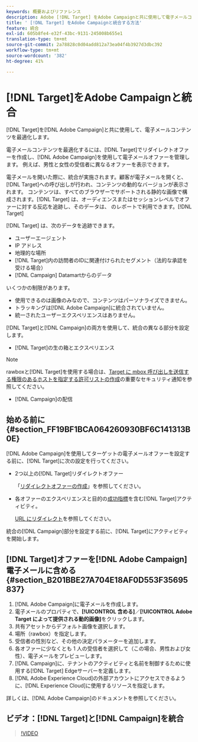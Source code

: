 ```yaml
---
keywords: 概要およびリファレンス
description: Adobe [!DNL Target] をAdobe Campaignと共に使用して電子メールコンテンツを最適化する方法を学びます。
title: ' [!DNL Target] をAdobe Campaignと統合する方法'
feature: 統合
exl-id: 605b8fe4-e32f-43bc-9131-245008b655e1
translation-type: tm+mt
source-git-commit: 2a78828c0d04add812a73ea04f4b3927d3dbc392
workflow-type: tm+mt
source-wordcount: '382'
ht-degree: 41%

---
```


# [!DNL Target]をAdobe Campaignと統合

[!DNL Target]を[!DNL Adobe Campaign]と共に使用して、電子メールコンテンツを最適化します。

電子メールコンテンツを最適化するには、[!DNL Target]でリダイレクトオファーを作成し、[!DNL Adobe Campaign]を使用して電子メールオファーを管理します。 例えば、男性と女性の受信者に異なるオファーを表示できます。

電子メールを開いた際に、統合が実施されます。顧客が電子メールを開くと、[!DNL Target]への呼び出しが行われ、コンテンツの動的なバージョンが表示されます。 コンテンツは、すべてのブラウザーでサポートされる静的な画像で構成されます。[!DNL Target] は、オーディエンスまたはセッションレベルでオファーに対する反応を追跡し、そのデータは、 のレポートで利用できます。[!DNL Target]

[!DNL Target] は、次のデータを追跡できます。

* ユーザーエージェント
* IP アドレス
* 地理的な場所
* [!DNL Target]内の訪問者のIDに関連付けられたセグメント（法的な承認を受ける場合）
* [!DNL Campaign] Datamartからのデータ

いくつかの制限があります。

* 使用できるのは画像のみなので、コンテンツはパーソナライズできません。
* トラッキングは[!DNL Adobe Campaign]に統合されていません。
* 統一されたユーザーエクスペリエンスはありません。

[!DNL Target]と[!DNL Campaign]の両方を使用して、統合の異なる部分を設定します。

* [!DNL Target]の生の箱とエクスペリエンス

>[!NOTE]
>
>rawboxと[!DNL Target]を使用する場合は、[Target に mbox 呼び出しを送信する権限のあるホストを指定する許可リストの作成](/help/administrating-target/hosts.md#allowlist)の重要なセキュリティ通知を参照してください。

* [!DNL Campaign]の配信

## 始める前に{#section_FF19BF1BCA064260930BF6C141313B0E}

[!DNL Adobe Campaign]を使用してターゲットの電子メールオファーを設定する前に、[!DNL Target]に次の設定を行ってください。

* 2つ以上の[!DNL Target]リダイレクトオファー

   「[リダイレクトオファーの作成](/help/c-experiences/c-manage-content/offer-redirect.md)」を参照してください。

* 各オファーのエクスペリエンスと目的の[成功指標](/help/c-activities/r-success-metrics/success-metrics.md)を含む[!DNL Target]アクティビティ。

   [URL にリダイレクト](/help/c-experiences/c-visual-experience-composer/redirect-offer.md)を参照してください。

統合の[!DNL Campaign]部分を設定する前に、[!DNL Target]にアクティビティを開始します。

## [!DNL Target]オファーを[!DNL Adobe Campaign]電子メールに含める{#section_B201BBE27A704E18AF0D553F35695837}

1. [!DNL Adobe Campaign]に電子メールを作成します。
1. 電子メールのプロパティで、**[!UICONTROL 含める]**／**[!UICONTROL Adobe Target によって提供される動的画像]**&#x200B;をクリックします。
1. 共有アセットからデフォルト画像を選択します。
1. 場所（rawbox）を指定します。
1. 受信者の性別など、その他の決定パラメーターを追加します。
1. 各オファーに少なくとも 1 人の受信者を選択して（この場合、男性および女性）、電子メールをプレビューします。
1. [!DNL Campaign]に、テナントのアクティビティと名前を制御するために使用する[!DNL Target] Edgeサーバーを定義します。
1. [!DNL Adobe Experience Cloud]の外部アカウントにアクセスできるように、[!DNL Experience Cloud]に使用するリソースを指定します。

詳しくは、[!DNL Adobe Campaign]のドキュメントを参照してください。

## ビデオ：[!DNL Target]と[!DNL Campaign]を統合

>[!VIDEO](https://video.tv.adobe.com/v/35149)
